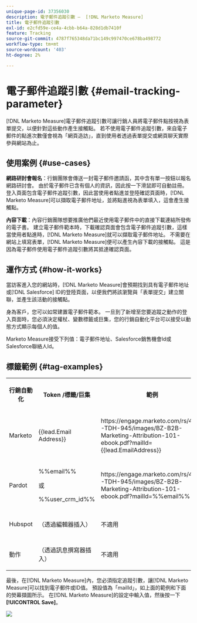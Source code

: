 ```yaml
---
unique-page-id: 37356030
description: 電子郵件追蹤引數 —  [!DNL Marketo Measure]
title: 電子郵件追蹤引數
exl-id: e2cfd59e-ce4a-4cbb-b64a-828d1db7410f
feature: Tracking
source-git-commit: 4787f765348da71bc149c997470ce678ba498772
workflow-type: tm+mt
source-wordcount: '403'
ht-degree: 2%

---
```


# 電子郵件追蹤引數 {#email-tracking-parameter}

[!DNL Marketo Measure]電子郵件追蹤引數可讓行銷人員將電子郵件點按視為表單提交，以便針對這些動作產生接觸點。 若不使用電子郵件追蹤引數，來自電子郵件的點進次數僅會視為「網頁造訪」，直到使用者透過表單提交或網頁聊天實際參與網站為止。

## 使用案例  {#use-cases}

**網路研討會報名**：行銷團隊會傳送一封電子郵件邀請函，其中含有單一按鈕以報名網路研討會。 由於電子郵件已含有個人的資訊，因此按一下滑鼠即可自動註冊。 登入頁面包含電子郵件追蹤引數，因此當使用者點進並登陸確認頁面時，[!DNL Marketo Measure]可以擷取電子郵件地址，並將點進視為表單填入，這會產生接觸點。

**內容下載**：內容行銷團隊想要推廣他們最近使用電子郵件中的直接下載連結所發佈的電子書。 建立電子郵件範本時，下載確認頁面會包含電子郵件追蹤引數，這樣當使用者點進時，[!DNL Marketo Measure]就可以擷取電子郵件地址。 不需要在網站上填寫表單，[!DNL Marketo Measure]便可以產生內容下載的接觸點。 這是因為電子郵件使用電子郵件追蹤引數將其抵達確認頁面。

## 運作方式 {#how-it-works}

當訪客進入您的網站時，[!DNL Marketo Measure]會預期找到具有電子郵件地址或[!DNL Salesforce] ID的登陸頁面，以便我們將該瀏覽與「表單提交」建立關聯，並產生該活動的接觸點。

身為客戶，您可以如常建置電子郵件範本。 一旦到了新增至您要追蹤之動作的登入頁面時，您必須決定權杖、變數標籤或巨集，您的行銷自動化平台可以接受以動態方式顯示每個人的值。

Marketo Measure接受下列值：電子郵件地址、Salesforce銷售機會Id或Salesforce聯絡人Id。

## 標籤範例 {#tag-examples}

<table> 
 <colgroup> 
  <col> 
  <col> 
  <col> 
  <col> 
 </colgroup> 
 <tbody> 
  <tr> 
   <th><p>行銷自動化</p></th> 
   <th><p>Token /標籤/巨集 </p></th> 
   <th><p>範例</p></th> 
   <th><p>支援材料</p></th> 
  </tr> 
  <tr> 
   <td><p>Marketo</p></td> 
   <td><p>{{lead.Email Address}} </p></td> 
   <td><p>https://engage.marketo.com/rs/460-TDH-945/images/BZ-B2B-Marketing-Attribution-101-ebook.pdf?mailId={{lead.EmailAddress}}</p></td> 
   <td><p>https://experienceleague.adobe.com/docs/marketo/using/product-docs/demand-generation/landing-pages/personalizing-landing-pages/tokens-overview.html?lang=zh-Hant</p></td> 
  </tr> 
  <tr> 
   <td><p>Pardot</p></td> 
   <td><p>%%email%% </p><p>或</p><p>%%user_crm_id%%</p></td> 
   <td><p>https://engage.marketo.com/rs/460-TDH-945/images/BZ-B2B-Marketing-Attribution-101-ebook.pdf?mailId=%%email%%</p></td> 
   <td><p>https://help.salesforce.com/s/articleView?language=en_US&amp;id=pardot_variable_tags_reference.htm&amp;type=5</p></td> 
  </tr> 
  <tr> 
   <td><p>Hubspot</p></td> 
   <td><p>（透過編輯器插入）</p></td> 
   <td><p>不適用</p></td> 
   <td><p>https://knowledge.hubspot.com/website-pages/personalize-your-content</p></td> 
  </tr> 
  <tr> 
   <td><p>動作</p></td> 
   <td><p>（透過訊息撰寫器插入）</p></td> 
   <td><p>不適用</p></td> 
   <td><p>https://connect.act-on.com/hc/en-us/articles/360033436074-How-to-Personalize-Email-Content-with-CRM-Data</p></td> 
  </tr> 
 </tbody> 
</table>

最後，在[!DNL Marketo Measure]內，您必須指定追蹤引數，讓[!DNL Marketo Measure]可以找到電子郵件或ID值。 預設值為「mailId」，如上面的範例和下面的熒幕擷圖所示。 在[!DNL Marketo Measure]的設定中輸入值，然後按一下&#x200B;**[!UICONTROL Save]**。

![](assets/one.png)
